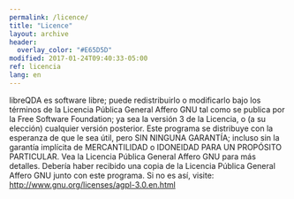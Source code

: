 ```yaml
---
permalink: /licence/
title: "Licence"
layout: archive
header:
  overlay_color: "#E65D5D"
modified: 2017-01-24T09:40:33-05:00
ref: licencia
lang: en
---
```


libreQDA es software libre; puede redistribuirlo o modificarlo bajo los términos de la Licencia Pública General Affero GNU tal como se publica por la Free Software Foundation; ya sea la versión 3 de la Licencia, o (a su elección) cualquier versión posterior. Este programa se distribuye con la esperanza de que le sea útil, pero SIN NINGUNA GARANTÍA; incluso sin la garantía implícita de MERCANTILIDAD o IDONEIDAD PARA UN PROPÓSITO PARTICULAR. Vea la Licencia Pública General Affero GNU para más detalles. Debería haber recibido una copia de la Licencia Pública General Affero GNU junto con este programa. Si no es así, visite: http://www.gnu.org/licenses/agpl-3.0.en.html
